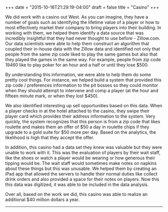 +++
date = "2015-10-16T21:29:19-04:00"
draft = false
title = "Casino"
+++

We did work with a casino out West. As you can imagine, they have a number of goals such as identifying the lifetime value of a player or how to most effectively market their company to bring players into their building. In working with them, we helped them identify a data source that was incredibly insightful that they had never thought to use before - Zillow.com.  Our data scientists were able to help them construct an algorithm that coupled their in-house data with the Zillow data and identified not only that people from the same zip code liked  to play the same games but also that they played the games in the same way. For example, people from zip code 19460 like to play poker for an hour and a half or until they lose $500.  

By understanding this information, we were able to help them do some pretty cool things. For instance, we helped build a system that provided this zip code / preferences information to the pit bosses so they could monitor when they should attempt to intervene and comp a player (at the hour and fifteen minute mark, or when they lost $450). 

We also identified interesting up sell opportunities based on this data. When a player checks in at the hotel attached to the casino, they swipe their player card which provides their address information to the system. Very quickly, the system recognizes that this person is from a zip code that likes roulette and makes them an offer of $50 a day in roulette chips if they upgrade to a gold suite for $50 more per day. Based on the analytics, the likelihood is high that they accept the offer.

In addition, this casino had a data set they knew was valuable but they were unable to work with it. This was the evaluation of players by their wait staff, like the shoes or watch a player would be wearing or how generous their tipping would be. The wait staff would sometimes make notes on napkins about these things but this was unusable. We helped them by creating an iPad app that allowed the servers to handle their normal duties like collect drink orders and also provided a space for their notes on players. Now this this data was digitized, it was able to be included in the data analysis.

Over all, based on the work we did, this casino was able to realize an additional $40 million dollars a year.

---------------